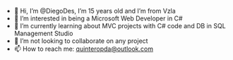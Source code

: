 - 👋 Hi, I’m @DiegoDes, I’m 15 years old and I’m from Vzla
- 👀 I’m interested in being a Microsoft Web Developer in C#
- 🌱 I’m currently learning about MVC projects with C# code and DB in SQL Management Studio 
- 💞️ I’m not looking to collaborate on any project
- 📫 How to reach me: quinteropda@outlook.com

<!---
DiegoDes/DiegoDes is a ✨ special ✨ repository because its `README.md` (this file) appears on your GitHub profile.
You can click the Preview link to take a look at your changes.
--->
